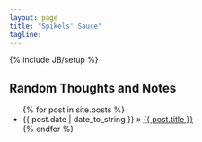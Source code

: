 ```yaml
---
layout: page
title: "Spikels' Sauce"
tagline: 
---
```

{% include JB/setup %}

## Random Thoughts and Notes

<ul class="posts">
  {% for post in site.posts %}
    <li><span>{{ post.date | date_to_string }}</span> &raquo; <a href="{{ BASE_PATH }}{{ post.url }}">{{ post.title }}</a></li>
  {% endfor %}
</ul>

